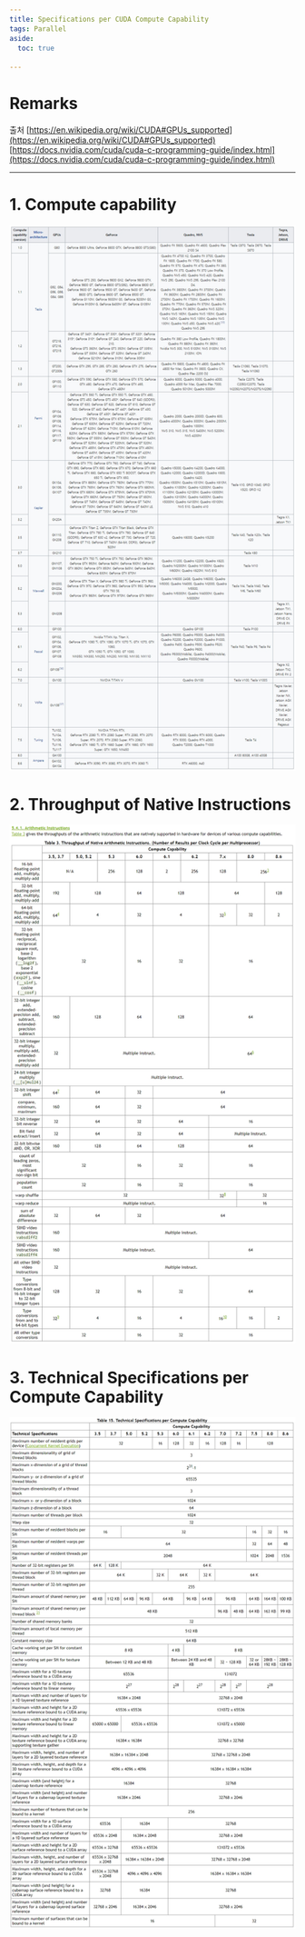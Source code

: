 ```yaml
---
title: Specifications per CUDA Compute Capability
tags: Parallel
aside:
  toc: true

---
```

# Remarks
출처
[https://en.wikipedia.org/wiki/CUDA#GPUs_supported](https://en.wikipedia.org/wiki/CUDA#GPUs_supported)  
[https://docs.nvidia.com/cuda/cuda-c-programming-guide/index.html](https://docs.nvidia.com/cuda/cuda-c-programming-guide/index.html)

<!--more-->

---

# 1. Compute capability
![jpg](/images/2020-12-15-HW_spec/Compute_capability.jpg)


# 2. Throughput of Native Instructions
![jpg](/images/2020-12-15-HW_spec/Throughput_of_Native_Instructions.jpg)


# 3. Technical Specifications per Compute Capability
![jpg](/images/2020-12-15-HW_spec/Technical_Specifications_per_Compute_Capability.jpg)
